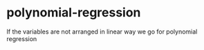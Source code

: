 # polynomial-regression
If the variables are not arranged in linear way we go for polynomial regression
